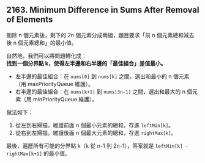 ## 2163. Minimum Difference in Sums After Removal of Elements

刪除 n 個元素後，剩下的 2n 個元素分成兩組，題目要求「前 n 個元素總和減去後 n 個元素總和」的最小值。

自然地，我們可以將問題轉化成：  
**找到一個分界點 k，使得左半邊和右半邊的「最佳組合」差值最小。**

- 左半邊的最佳組合：在 `nums[0]` 到 `nums[k]` 之間，選出和最小的 n 個元素（用 maxPriorityQueue 維護）。
- 右半邊的最佳組合：在 `nums[k+1]` 到 `nums[3n-1]` 之間，選出和最大的 n 個元素（用 minPriorityQueue 維護）。

做法如下：

1. 從左到右掃描，維護前面 n 個最小元素的總和，存進 `leftMin[k]`。
2. 從右到左掃描，維護後面 n 個最大元素的總和，存進 `rightMax[k]`。

最後，遍歷所有可能的分界點 k（k 從 n-1 到 2n-1），答案就是 `leftMin[k] - rightMax[k+1]` 的最小值。
